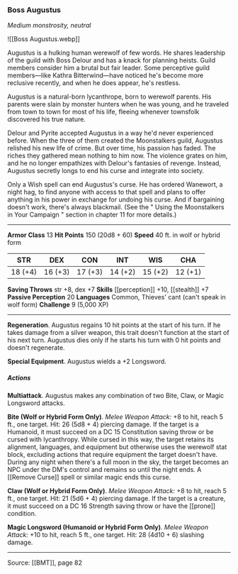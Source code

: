### Boss Augustus
_Medium monstrosity, neutral_

![[Boss Augustus.webp]]

Augustus is a hulking human werewolf of few words. He shares leadership of the guild with Boss Delour and has a knack for planning heists. Guild members consider him a brutal but fair leader. Some perceptive guild members—like Kathra Bitterwind—have noticed he's become more reclusive recently, and when he does appear, he's restless.

Augustus is a natural-born lycanthrope, born to werewolf parents. His parents were slain by monster hunters when he was young, and he traveled from town to town for most of his life, fleeing whenever townsfolk discovered his true nature.

Delour and Pyrite accepted Augustus in a way he'd never experienced before. When the three of them created the Moonstalkers guild, Augustus relished his new life of crime. But over time, his passion has faded. The riches they gathered mean nothing to him now. The violence grates on him, and he no longer empathizes with Delour's fantasies of revenge. Instead, Augustus secretly longs to end his curse and integrate into society.

Only a Wish spell can end Augustus's curse. He has ordered Wanewort, a night hag, to find anyone with access to that spell and plans to offer anything in his power in exchange for undoing his curse. And if bargaining doesn't work, there's always blackmail. (See the " Using the Moonstalkers in Your Campaign " section in chapter 11 for more details.)




---

**Armor Class** 13
**Hit Points** 150 (20d8 + 60)
**Speed** 40 ft. in wolf or hybrid form

| STR     | DEX     | CON     | INT     | WIS     | CHA     |
|---------|---------|---------|---------|---------|---------|
| 18 (+4) | 16 (+3) | 17 (+3) | 14 (+2) | 15 (+2) | 12 (+1) |

**Saving Throws** str +8, dex +7
**Skills** [[perception]] +10, [[stealth]] +7
**Passive Perception** 20
**Languages** Common, Thieves' cant (can't speak in wolf form)
**Challenge** 9 (5,000 XP)

---

**Regeneration**. Augustus regains 10 hit points at the start of his turn. If he takes damage from a silver weapon, this trait doesn't function at the start of his next turn. Augustus dies only if he starts his turn with 0 hit points and doesn't regenerate.

**Special Equipment**. Augustus wields a +2 Longsword.

##### Actions
**Multiattack**. Augustus makes any combination of two Bite, Claw, or Magic Longsword attacks.

**Bite (Wolf or Hybrid Form Only)**. _Melee Weapon Attack:_ +8 to hit, reach 5 ft., one target. Hit: 26 (5d8 + 4) piercing damage. If the target is a Humanoid, it must succeed on a DC 15 Constitution saving throw or be cursed with lycanthropy. While cursed in this way, the target retains its alignment, languages, and equipment but otherwise uses the werewolf stat block, excluding actions that require equipment the target doesn't have. During any night when there's a full moon in the sky, the target becomes an NPC under the DM's control and remains so until the night ends. A [[Remove Curse]] spell or similar magic ends this curse.

**Claw (Wolf or Hybrid Form Only)**. _Melee Weapon Attack:_ +8 to hit, reach 5 ft., one target. Hit: 21 (5d6 + 4) piercing damage. If the target is a creature, it must succeed on a DC 16 Strength saving throw or have the [[prone]] condition.

**Magic Longsword (Humanoid or Hybrid Form Only)**. _Melee Weapon Attack:_ +10 to hit, reach 5 ft., one target. Hit: 28 (4d10 + 6) slashing damage.


---

Source: [[BMT]], page 82